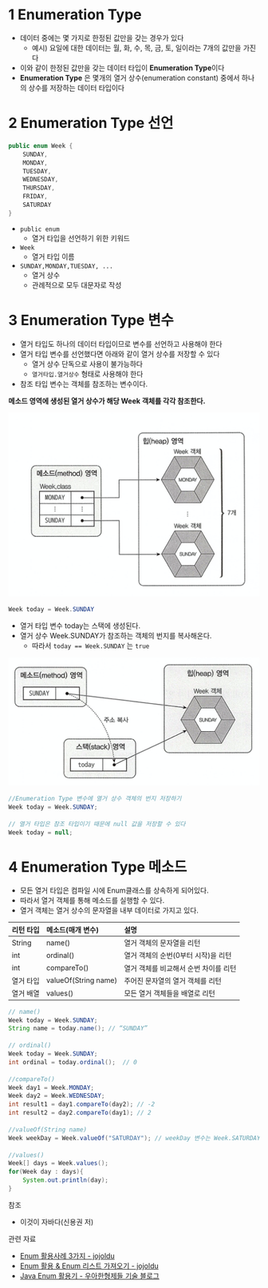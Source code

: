 # 1 Enumeration Type

* 데이터 중에는 몇 가지로 한정된 값만을 갖는 경우가 있다
  * 예시) 요일에 대한 데이터는 월, 화, 수, 목, 금, 토, 일이라는 7개의 값만을 가진다
* 이와 같이 한정된 값만을 갖는 데이터 타입이 **Enumeration Type**이다
* **Enumeration Type** 은 몇개의 열거 상수(enumeration constant) 중에서 하나의 상수를 저장하는 데이터 타입이다



# 2 Enumeration Type 선언

```java
public enum Week {
    SUNDAY,
    MONDAY,
    TUESDAY,
    WEDNESDAY,
    THURSDAY,
    FRIDAY,
    SATURDAY
}
```

* `public enum`
  * 열거 타입을 선언하기 위한 키워드
* `Week`
  * 열거 타입 이름
* `SUNDAY,MONDAY,TUESDAY, ...`
  * 열거 상수
  * 관례적으로 모두 대문자로 작성

# 3 Enumeration Type 변수

*  열거 타입도 하나의 데이터 타입이므로 변수를 선언하고 사용해야 한다
* 열거 타입 변수를 선언했다면 아래와 같이 열거 상수를 저장할 수 있다
  * 열거 상수 단독으로 사용이 불가능하다
  * `열거타입.열거상수` 형태로 사용해야 한다
*  참조 타입 변수는 객체를 참조하는 변수이다.

**메소드 영역에 생성된 열거 상수가 해당 Week 객체를 각각 참조한다.**

<img src="./images/enum.png" alt="enum" style="zoom:50%;" />



```java
Week today = Week.SUNDAY
```

* 열거 타입 변수 today는 스택에 생성된다.
* 열거 상수 Week.SUNDAY가 참조하는 객체의 번지를 복사해온다.
  * 따라서 `today == Week.SUNDAY` 는 `true`

<img src="./images/enum2.png" alt="enum" style="zoom:50%;" />



```java
//Enumeration Type 변수에 열거 상수 객체의 번지 저장하기
Week today = Week.SUNDAY;

// 열거 타입은 참조 타입이기 때문에 null 값을 저장할 수 있다
Week today = null;
```



# 4 Enumeration Type 메소드

* 모든 열거 타입은 컴파일 시에 Enum클래스를 상속하게 되어있다.
* 따라서 열거 객체를 통해 메소드를 실행할 수 있다.
* 열거 객체는 열거 상수의 문자열을 내부 데이터로 가지고 있다.

| 리턴 타입 | 메소드(매개 변수)    | 설명                                  |
| :-------- | :------------------- | :------------------------------------ |
| String    | name()               | 열거 객체의 문자열을 리턴             |
| int       | ordinal()            | 열거 객체의 순번(0부터 시작)을 리턴   |
| int       | compareTo()          | 열거 객체를 비교해서 순번 차이를 리턴 |
| 열거 타입 | valueOf(String name) | 주어진 문자열의 열거 객체를 리턴      |
| 열거 배열 | values()             | 모든 열거 객체들을 배열로 리턴        |

```java
// name()
Week today = Week.SUNDAY;
String name = today.name(); // “SUNDAY”

// ordinal()
Week today = Week.SUNDAY;
int ordinal = today.ordinal();	// 0

//compareTo()
Week day1 = Week.MONDAY;
Week day2 = Week.WEDNESDAY;
int result1 = day1.compareTo(day2); // -2
int result2 = day2.compareTo(day1); // 2

//valueOf(String name)
Week weekDay = Week.valueOf("SATURDAY"); // weekDay 변수는 Week.SATURDAY 열거 객체를 참조하게 된다.

//values()
Week[] days = Week.values();
for(Week day : days){
    System.out.println(day);
}
```



참조

* 이것이 자바다(신용권 저)

관련 자료

* [Enum 활용사례 3가지 - jojoldu](https://jojoldu.tistory.com/137)
* [Enum 활용 & Enum 리스트 가져오기 - jojoldu](https://jojoldu.tistory.com/122)
* [Java Enum 활용기 - 우아한형제들 기술 블로그](https://techblog.woowahan.com/2527/)

